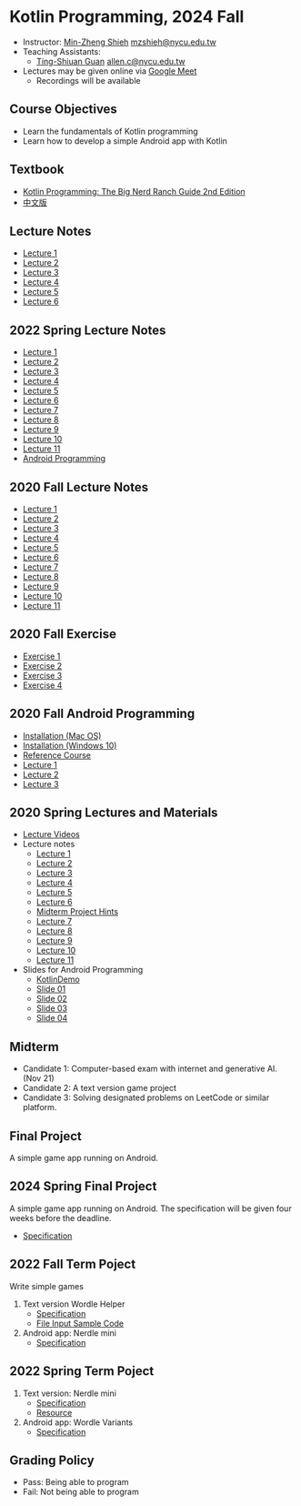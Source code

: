 # Kotlin Programming, 2024 Fall

+   Instructor: [Min-Zheng Shieh](mailto:mzshieh@nycu.edu.tw) mzshieh@nycu.edu.tw
+   Teaching Assistants: 
    +   [Ting-Shiuan Guan](mailto:allen.c@nycu.edu.tw) allen.c@nycu.edu.tw
+   Lectures may be given online via [Google Meet](https://meet.google.com/ukj-mrcw-fyt)
    + Recordings will be available

## Course Objectives

+   Learn the fundamentals of Kotlin programming
+   Learn how to develop a simple Android app with Kotlin

## Textbook

+ [Kotlin Programming: The Big Nerd Ranch Guide 2nd Edition](https://www.amazon.com/Kotlin-Programming-Ranch-Guide-Guides-dp-0136891055/dp/0136891055)
+ [中文版](https://www.tenlong.com.tw/products/9789864344796?list_name=srh)

## Lecture Notes

+ [Lecture 1](https://hackmd.io/@truckski/rkoEBa8TT)
+ [Lecture 2](https://hackmd.io/@truckski/SJWrLp8ap)
+ [Lecture 3](https://hackmd.io/@truckski/H1LzySt0p)
+ [Lecture 4](https://hackmd.io/@truckski/H1JzgrYC6)
+ [Lecture 5](https://hackmd.io/@truckski/B1vhuUvZR)
+ [Lecture 6](https://hackmd.io/@truckski/BJ4U5IwZ0)

## 2022 Spring Lecture Notes

+ [Lecture 1](https://hackmd.io/@truckski/rkMSYDVl9)
+ [Lecture 2](https://hackmd.io/@truckski/BkS91d4eq)
+ [Lecture 3](https://hackmd.io/@truckski/S1fec1wWc)
+ [Lecture 4](https://hackmd.io/@truckski/H1zf6xwW9)
+ [Lecture 5](https://hackmd.io/@truckski/rykBq4xM5)
+ [Lecture 6](https://hackmd.io/@truckski/rklQsElM9)
+ [Lecture 7](https://hackmd.io/@truckski/BJpRJhG75)
+ [Lecture 8](https://hackmd.io/@truckski/B1YzxXHNc)
+ [Lecture 9](https://hackmd.io/@truckski/SJs_lmHV9)
+ [Lecture 10](https://hackmd.io/@truckski/ry_KVvAE5)
+ [Lecture 11](https://hackmd.io/@truckski/SkgR4vRV9)
+ [Android Programming](https://hackmd.io/@truckski/S1GJ8W5U9)

## 2020 Fall Lecture Notes

+ [Lecture 1](https://hackmd.io/@truckski/BJbFMT_Hv)
+ [Lecture 2](https://hackmd.io/@truckski/ByliKf28D)
+ [Lecture 3](https://hackmd.io/@truckski/ByVoMISvD)
+ [Lecture 4](https://hackmd.io/@truckski/rJKHjtAwv)
+ [Lecture 5](https://hackmd.io/@truckski/Syi_OhDuP)
+ [Lecture 6](https://hackmd.io/@truckski/B1TkFnwOw)
+ [Lecture 7](https://hackmd.io/@truckski/HJJ2DkbFP)
+ [Lecture 8](https://hackmd.io/@truckski/r1lioE5Kw)
+ [Lecture 9](https://hackmd.io/@truckski/BkI4245FD)
+ [Lecture 10](https://hackmd.io/@truckski/ryTM7s25D)
+ [Lecture 11](https://hackmd.io/@truckski/BkD5wo29P)

## 2020 Fall Exercise

+ [Exercise 1](https://hackmd.io/@yuchingtw/By82yIvSw)
+ [Exercise 2](https://drive.google.com/file/d/1V5OUj-BGHrAE1hxt0dlIe5QRoGJFDl1c/view)
+ [Exercise 3](https://drive.google.com/file/d/1GsD0RKXTItXNv_SCkEOe5d0RNIgReRFl/view)
+ [Exercise 4](https://drive.google.com/file/d/12Yb3vTBiu6HWqP3sq4OLRe_QMGoohlmN/view)

## 2020 Fall Android Programming

+ [Installation (Mac OS)](https://hackmd.io/@yuchingtw/By5HDQxcw)
+ [Installation (Windows 10)](https://hackmd.io/@BpUgvpG2TZy_PvDRF1bwvw/rkzf4SW9D)
+ [Reference Course](https://classroom.udacity.com/courses/ud9012)
+ [Lecture 1](https://hackmd.io/@yuchingtw/rkzdumYcD)
+ [Lecture 2](https://hackmd.io/@truckski/B1FZEGrjw)
+ [Lecture 3](https://hackmd.io/@truckski/By2N8Id2P)

## 2020 Spring Lectures and Materials

+ [Lecture Videos](https://drive.google.com/open?id=10WexRjBzionhAyHhyqT4qDNpN2-mao9q)
+ Lecture notes
    +   [Lecture 1](https://hackmd.io/@BpUgvpG2TZy_PvDRF1bwvw/SyIQFblrL)
    +   [Lecture 2](https://hackmd.io/@BpUgvpG2TZy_PvDRF1bwvw/H1uBA1RBL)
    +   [Lecture 3](https://hackmd.io/@BpUgvpG2TZy_PvDRF1bwvw/H1sQrQP8U)
    +   [Lecture 4](https://hackmd.io/@BpUgvpG2TZy_PvDRF1bwvw/HyYCs7iPI)
    +   [Lecture 5](https://hackmd.io/@BpUgvpG2TZy_PvDRF1bwvw/Hy7ZLkfuI)
    +   [Lecture 6](https://hackmd.io/@BpUgvpG2TZy_PvDRF1bwvw/r1f4lt2u8)
    +   [Midterm Project Hints](https://hackmd.io/@BpUgvpG2TZy_PvDRF1bwvw/rJQotn8FL)
    +   [Lecture 7](https://hackmd.io/@BpUgvpG2TZy_PvDRF1bwvw/rk7Cos15U)
    +   [Lecture 8](https://hackmd.io/@BpUgvpG2TZy_PvDRF1bwvw/BJ09J0L9U)
    +   [Lecture 9](https://hackmd.io/@BpUgvpG2TZy_PvDRF1bwvw/rJl1EJv9L)
    +   [Lecture 10](https://hackmd.io/@BpUgvpG2TZy_PvDRF1bwvw/BJXUZTij8)
    +   [Lecture 11](https://hackmd.io/@BpUgvpG2TZy_PvDRF1bwvw/S1Vpo802I)
+ Slides for Android Programming
    +   [KotlinDemo](https://github.com/lgthbo/KotlinDemo)
    +   [Slide 01](https://docs.google.com/presentation/d/1w-4_qG849bpAQnSsZvRVNRIraUdIHw2Cwe8tqU4-aLc/)
    +   [Slide 02](https://docs.google.com/presentation/d/19Uo-eXxBEV3qMivn3WycwK8cZvOEsMoO-0VaO4RtUXk/)
    +   [Slide 03](https://docs.google.com/presentation/d/10pTZtxkVamOfh9IOg-thwXdXptcZKvpaYOd69_w-hSY/)
    +   [Slide 04](https://docs.google.com/presentation/d/1dEHIDcqJ6J6Xew0TdsV7gPMRX-m9-vicDcm5aw2D9rI/)

## Midterm

- Candidate 1: Computer-based exam with internet and generative AI. (Nov 21)
- Candidate 2: A text version game project
- Candidate 3: Solving designated problems on LeetCode or similar platform.

## Final Project

A simple game app running on Android.

## 2024 Spring Final Project

A simple game app running on Android. The specification will be given four weeks before the deadline.
- [Specification](https://hackmd.io/@0isyuUu4TOqG52ibBOddVg/SkV1aa626)
    
## 2022 Fall Term Poject

Write simple games
1. Text version Wordle Helper
    + [Specification](https://hackmd.io/@truckski/H1siUbeHo)
    + [File Input Sample Code](https://github.com/mzshieh/kotlin22fall/blob/master/midterm_file_input_sample.kt)
2. Android app: Nerdle mini
    + [Specification](https://hackmd.io/@truckski/SkLBDAAvo)

## 2022 Spring Term Poject

1. Text version: Nerdle mini
    + [Specification](https://hackmd.io/@r1235613/Bk34wi6f5)
    + [Resource](https://hackmd.io/@truckski/HJsGz2zX9)
2. Android app: Wordle Variants
    + [Specification](https://hackmd.io/@truckski/BJu2AngDc)
   
## Grading Policy

+   Pass: Being able to program
+   Fail: Not being able to program

